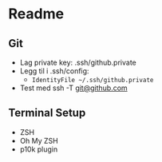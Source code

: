# Readme

## Git

- Lag private key: .ssh/github.private
- Legg til i .ssh/config:
  - `IdentityFile ~/.ssh/github.private`
- Test med ssh -T git@github.com

## Terminal Setup

- ZSH
- Oh My ZSH
- p10k plugin

